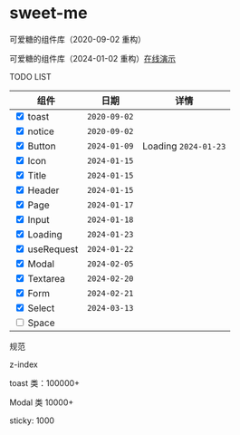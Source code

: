 # sweet-me

可爱糖的组件库（2020-09-02 重构）

可爱糖的组件库（2024-01-02 重构）[在线演示](https://dododawn.com/sweet-me/)

TODO LIST

<div class="table-wrapper" markdown="block">
<div class="table-inner" markdown="block">

| 组件                                         | 日期         | 详情                 |
| -------------------------------------------- | ------------ | -------------------- |
| <input type="checkbox" checked /> toast      | `2020-09-02` |                      |
| <input type="checkbox" checked /> notice     | `2020-09-02` |                      |
| <input type="checkbox" checked /> Button     | `2024-01-09` | Loading `2024-01-23` |
| <input type="checkbox" checked /> Icon       | `2024-01-15` |                      |
| <input type="checkbox" checked /> Title      | `2024-01-15` |                      |
| <input type="checkbox" checked /> Header     | `2024-01-15` |                      |
| <input type="checkbox" checked /> Page       | `2024-01-17` |                      |
| <input type="checkbox" checked /> Input      | `2024-01-18` |                      |
| <input type="checkbox" checked /> Loading    | `2024-01-23` |                      |
| <input type="checkbox" checked /> useRequest | `2024-01-22` |                      |
| <input type="checkbox" checked /> Modal      | `2024-02-05` |                      |
| <input type="checkbox" checked /> Textarea   | `2024-02-20` |                      |
| <input type="checkbox" checked /> Form       | `2024-02-21` |                      |
| <input type="checkbox" checked /> Select     | `2024-03-13` |                      |
| <input type="checkbox" /> Space              |              |                      |

</div>
</div>

规范

z-index

toast 类：100000+

Modal 类 10000+

sticky: 1000
